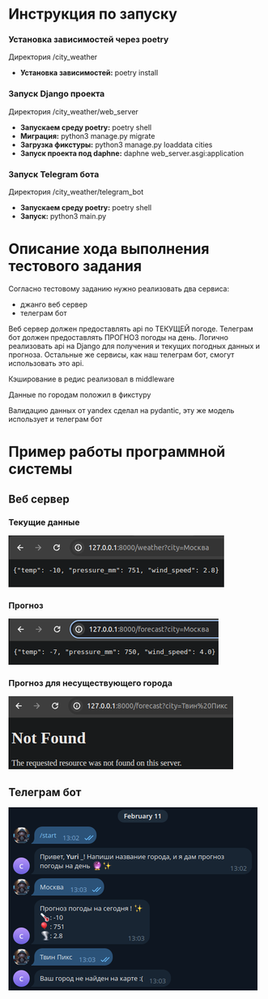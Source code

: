 # Инструкция по запуску

### Установка зависимостей через poetry
Директория /city_weather
- **Установка зависимостей:** poetry install

### Запуск Django проекта
Директория /city_weather/web_server
- **Запускаем среду poetry:** poetry shell
- **Миграция:**  python3 manage.py migrate
- **Загрузка фикстуры:** python3 manage.py loaddata cities
- **Запуск проекта под daphne:** 
daphne web_server.asgi:application

### Запуск Telegram бота
Директория /city_weather/telegram_bot
- **Запускаем среду poetry:** poetry shell
- **Запуск:** python3 main.py

# Описание хода выполнения тестового задания

Согласно тестовому заданию нужно реализовать два сервиса:
- джанго веб сервер
- телеграм бот

Веб сервер должен предоставлять api по ТЕКУЩЕЙ погоде.
Телеграм бот должен предоставлять ПРОГНОЗ погоды на день.
Логично реализовать api на Django для получения и текущих погодных данных и прогноза. 
Остальные же сервисы, как наш телеграм бот, смогут использовать это api. 

Кэширование в редис реализовал в middleware

Данные по городам положил в фикстуру

Валидацию данных от yandex сделал на pydantic, эту же модель использует и телеграм бот

# Пример работы программной системы

## Веб сервер

### Текущие данные

![img.png](img.png)

### Прогноз

![img_1.png](img_1.png)

### Прогноз для несуществующего города

![img_2.png](img_2.png)

## Телеграм бот

![img_3.png](img_3.png)




